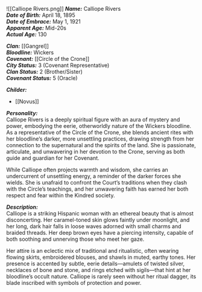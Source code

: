 ![[Calliope Rivers.png]]
***Name:*** Calliope Rivers  
***Date of Birth:*** April 18, 1895  
***Date of Embrace:*** May 1, 1921  
***Apparent Age:*** Mid-20s  
***Actual Age:*** 130  

***Clan:*** [[Gangrel]]  
***Bloodline:*** Wickers  
***Covenant:*** [[Circle of the Crone]]  
***City Status:*** 3 (Covenant Representative)  
***Clan Status:*** 2 (Brother/Sister)  
***Covenant Status:*** 5 (Oracle)  

***Childer:***
* [[Novus]]

***Personality:***  
Calliope Rivers is a deeply spiritual figure with an aura of mystery and power, embodying the eerie, otherworldly nature of the Wickers bloodline. As a representative of the Circle of the Crone, she blends ancient rites with her bloodline’s darker, more unsettling practices, drawing strength from her connection to the supernatural and the spirits of the land. She is passionate, articulate, and unwavering in her devotion to the Crone, serving as both guide and guardian for her Covenant.  

While Calliope often projects warmth and wisdom, she carries an undercurrent of unsettling energy, a reminder of the darker forces she wields. She is unafraid to confront the Court’s traditions when they clash with the Circle’s teachings, and her unwavering faith has earned her both respect and fear within the Kindred society.  

***Description:***  
Calliope is a striking Hispanic woman with an ethereal beauty that is almost disconcerting. Her caramel-toned skin glows faintly under moonlight, and her long, dark hair falls in loose waves adorned with small charms and braided threads. Her deep brown eyes have a piercing intensity, capable of both soothing and unnerving those who meet her gaze.  

Her attire is an eclectic mix of traditional and ritualistic, often wearing flowing skirts, embroidered blouses, and shawls in muted, earthy tones. Her presence is accented by subtle, eerie details—amulets of twisted silver, necklaces of bone and stone, and rings etched with sigils—that hint at her bloodline’s occult nature. Calliope is rarely seen without her ritual dagger, its blade inscribed with symbols of protection and power.